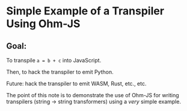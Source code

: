 # Simple Example of a Transpiler Using Ohm-JS

## Goal:
To transpile `a = b + c` into JavaScript.

Then, to hack the transpiler to emit Python.

Future: hack the transpiler to emit WASM, Rust, etc., etc.

The point of this note is to demonstrate the use of Ohm-JS for writing transpilers (string -> string transformers) using a *very* simple example.

